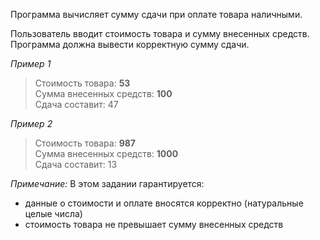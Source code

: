 Программа вычисляет сумму сдачи при оплате товара наличными.

Пользователь вводит стоимость товара и сумму внесенных средств. Программа должна вывести корректную сумму сдачи.

_Пример 1_
> Стоимость товара: **53**  
> Сумма внесенных средств: **100**    
> Сдача составит: 47

_Пример 2_
> Стоимость товара: **987**  
> Сумма внесенных средств: **1000**    
> Сдача составит: 13

_Примечание:_ В этом задании гарантируется:
* данные о стоимости и оплате вносятся корректно (натуральные целые числа)
* стоимость товара не превышает сумму внесенных средств
